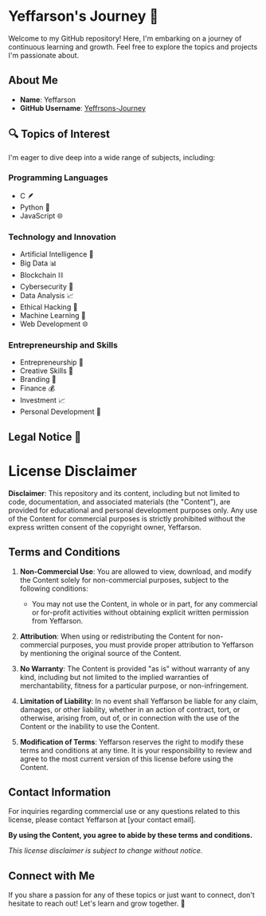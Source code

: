 # Yeffarson's Journey 🚀

Welcome to my GitHub repository! Here, I'm embarking on a journey of continuous learning and growth. Feel free to explore the topics and projects I'm passionate about.

## About Me
- **Name**: Yeffarson
- **GitHub Username**: [Yeffrsons-Journey](https://github.com/Yeffrsons-Journey)

## 🔍 Topics of Interest
I'm eager to dive deep into a wide range of subjects, including:

### Programming Languages
- C 🪶
- Python 🐍
- JavaScript 🌐

### Technology and Innovation
- Artificial Intelligence 🤖
- Big Data 📊
- Blockchain ⛓️
- Cybersecurity 🔐
- Data Analysis 📈
- Ethical Hacking 🎩
- Machine Learning 🧠
- Web Development 🌐

### Entrepreneurship and Skills
- Entrepreneurship 💼
- Creative Skills 🎨
- Branding 🌟
- Finance 💰
- Investment 📈
- Personal Development 🚀

## Legal Notice 📜
# License Disclaimer

**Disclaimer**: This repository and its content, including but not limited to code, documentation, and associated materials (the "Content"), are provided for educational and personal development purposes only. Any use of the Content for commercial purposes is strictly prohibited without the express written consent of the copyright owner, Yeffarson.

## Terms and Conditions

1. **Non-Commercial Use**: You are allowed to view, download, and modify the Content solely for non-commercial purposes, subject to the following conditions:
    - You may not use the Content, in whole or in part, for any commercial or for-profit activities without obtaining explicit written permission from Yeffarson.
    
2. **Attribution**: When using or redistributing the Content for non-commercial purposes, you must provide proper attribution to Yeffarson by mentioning the original source of the Content.

3. **No Warranty**: The Content is provided "as is" without warranty of any kind, including but not limited to the implied warranties of merchantability, fitness for a particular purpose, or non-infringement.

4. **Limitation of Liability**: In no event shall Yeffarson be liable for any claim, damages, or other liability, whether in an action of contract, tort, or otherwise, arising from, out of, or in connection with the use of the Content or the inability to use the Content.

5. **Modification of Terms**: Yeffarson reserves the right to modify these terms and conditions at any time. It is your responsibility to review and agree to the most current version of this license before using the Content.

## Contact Information

For inquiries regarding commercial use or any questions related to this license, please contact Yeffarson at [your contact email].

**By using the Content, you agree to abide by these terms and conditions.**

*This license disclaimer is subject to change without notice.*


## Connect with Me
If you share a passion for any of these topics or just want to connect, don't hesitate to reach out! Let's learn and grow together. 🌱